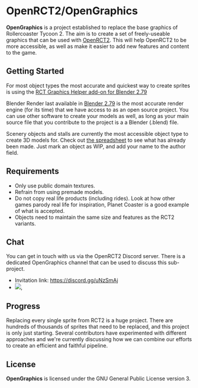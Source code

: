 # OpenRCT2/OpenGraphics

**OpenGraphics** is a project established to replace the base graphics of Rollercoaster Tycoon 2. The aim is to create a set of freely-useable graphics that can be used with [OpenRCT2](https://github.com/OpenRCT2/OpenRCT2). This will help OpenRCT2 to be more accessible, as well as make it easier to add new features and content to the game.

## Getting Started

For most object types the most accurate and quickest way to create sprites is using the [RCT Graphics Helper add-on for Blender 2.79](https://github.com/oli414/Blender-RCT-Graphics)

Blender Render last available in [Blender 2.79](https://www.blender.org/download/previous-versions/) is the most accurate render engine (for its time) that we have access to as an open source project.
You can use other software to create your models as well, as long as your main source file that you contribute to the project is a a Blender (.blend) file.

Scenery objects and stalls are currently the most accessible object type to create 3D models for. Check out [the spreadsheet](https://docs.google.com/spreadsheets/d/1ljVeYxp8ijj5z4VuSa6Xo1-_p3wACdQCRudkvkLGApc/edit#gid=1082671812) to see what has already been made. Just mark an object as WIP, and add your name to the author field.

## Requirements

- Only use public domain textures.
- Refrain from using premade models.
- Do not copy real life products (including rides). Look at how other games parody real life for inspiration, Planet Coaster is a good example of what is accepted.
- Objects need to maintain the same size and features as the RCT2 variants.

## Chat

You can get in touch with us via the OpenRCT2 Discord server. There is a dedicated OpenGraphics channel that can be used to discuss this sub-project.

- Invitation link: https://discord.gg/uNzSmAj
- [![](https://img.shields.io/discord/264137540670324737?label=OpenRCT2%2Fgraphics)](https://discordapp.com/channels/264137540670324737/691752238057783356),

## Progress

Replacing every single sprite from RCT2 is a huge project. There are hundreds of thousands of sprites that need to be replaced, and this project is only just starting. Several contributors have experimented with different approaches and we're currently discussing how we can combine our efforts to create an efficient and faithful pipeline.

## License

**OpenGraphics** is licensed under the GNU General Public License version 3.
